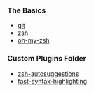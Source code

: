 <h3>The Basics</h3>

* [git](https://git-scm.com/book/en/v2/Getting-Started-Installing-Git)
* [zsh](https://github.com/ohmyzsh/ohmyzsh/wiki/Installing-ZSH)
* [oh-my-zsh](https://ohmyz.sh/#install)

<h3>Custom Plugins Folder</h3>

* [zsh-autosuggestions](https://github.com/zsh-users/zsh-autosuggestions/blob/master/INSTALL.md)
* [fast-syntax-highlighting](https://github.com/zdharma-continuum/fast-syntax-highlighting)
